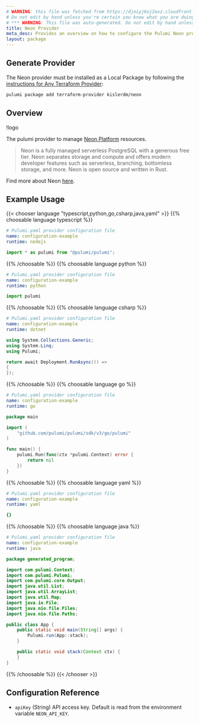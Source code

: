```yaml
---
# WARNING: this file was fetched from https://djoiyj6oj2oxz.cloudfront.net/docs/registry.opentofu.org/kislerdm/neon/0.9.0/index.md
# Do not edit by hand unless you're certain you know what you are doing!
# *** WARNING: This file was auto-generated. Do not edit by hand unless you're certain you know what you are doing! ***
title: Neon Provider
meta_desc: Provides an overview on how to configure the Pulumi Neon provider.
layout: package
---
```


## Generate Provider

The Neon provider must be installed as a Local Package by following the [instructions for Any Terraform Provider](https://www.pulumi.com/registry/packages/terraform-provider/):

```bash
pulumi package add terraform-provider kislerdm/neon
```
## Overview

!logo

The pulumi provider to manage [Neon Platform](https://neon.tech) resources.

> Neon is a fully managed serverless PostgreSQL with a generous free tier. Neon separates storage and compute and offers
> modern developer features such as serverless, branching, bottomless storage, and more. Neon is open source and written
> in Rust.

Find more about Neon [here](https://neon.tech/docs/introduction/about/).
## Example Usage

{{< chooser language "typescript,python,go,csharp,java,yaml" >}}
{{% choosable language typescript %}}
```yaml
# Pulumi.yaml provider configuration file
name: configuration-example
runtime: nodejs

```
```typescript
import * as pulumi from "@pulumi/pulumi";

```
{{% /choosable %}}
{{% choosable language python %}}
```yaml
# Pulumi.yaml provider configuration file
name: configuration-example
runtime: python

```
```python
import pulumi

```
{{% /choosable %}}
{{% choosable language csharp %}}
```yaml
# Pulumi.yaml provider configuration file
name: configuration-example
runtime: dotnet

```
```csharp
using System.Collections.Generic;
using System.Linq;
using Pulumi;

return await Deployment.RunAsync(() =>
{
});

```
{{% /choosable %}}
{{% choosable language go %}}
```yaml
# Pulumi.yaml provider configuration file
name: configuration-example
runtime: go

```
```go
package main

import (
	"github.com/pulumi/pulumi/sdk/v3/go/pulumi"
)

func main() {
	pulumi.Run(func(ctx *pulumi.Context) error {
		return nil
	})
}
```
{{% /choosable %}}
{{% choosable language yaml %}}
```yaml
# Pulumi.yaml provider configuration file
name: configuration-example
runtime: yaml

```
```yaml
{}
```
{{% /choosable %}}
{{% choosable language java %}}
```yaml
# Pulumi.yaml provider configuration file
name: configuration-example
runtime: java

```
```java
package generated_program;

import com.pulumi.Context;
import com.pulumi.Pulumi;
import com.pulumi.core.Output;
import java.util.List;
import java.util.ArrayList;
import java.util.Map;
import java.io.File;
import java.nio.file.Files;
import java.nio.file.Paths;

public class App {
    public static void main(String[] args) {
        Pulumi.run(App::stack);
    }

    public static void stack(Context ctx) {
    }
}
```
{{% /choosable %}}
{{< /chooser >}}
## Configuration Reference

- `apiKey` (String) API access key. Default is read from the environment variable `NEON_API_KEY`.